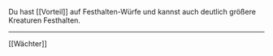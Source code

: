 Du hast [[Vorteil]] auf Festhalten-Würfe und kannst auch deutlich größere Kreaturen Festhalten.

---
[[Wächter]]